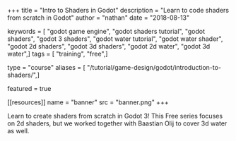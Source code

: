 +++
title = "Intro to Shaders in Godot"
description = "Learn to code shaders from scratch in Godot"
author = "nathan"
date = "2018-08-13"

keywords = [ "godot game engine", "godot shaders tutorial", "godot shaders", "godot 3 shaders", "godot water tutorial", "godot water shader", "godot 2d shaders", "godot 3d shaders", "godot 2d water", "godot 3d water",]
tags = [ "training", "free",]

type = "course"
aliases = [ "/tutorial/game-design/godot/introduction-to-shaders/",]

featured = true

[[resources]]
name = "banner"
src = "banner.png"
+++

Learn to create shaders from scratch in Godot 3! This Free series focuses on 2d shaders, but we worked together with Baastian Olij to cover 3d water as well.
